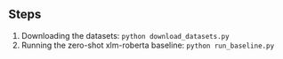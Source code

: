## Steps
1. Downloading the datasets: `python download_datasets.py`
2. Running the zero-shot xlm-roberta baseline: `python run_baseline.py`

